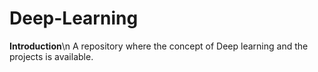 # Deep-Learning
**Introduction**\n
A repository where the concept of Deep learning and the projects is available.
